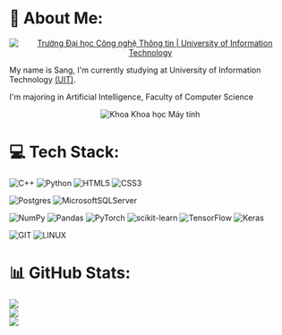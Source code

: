 # 💫 About Me:
<p align="center">
  <a href="https://en.uit.edu.vn/" title="Trường Đại học Công nghệ Thông tin" style="border: none;">
    <img src="https://i.imgur.com/WmMnSRt.png" alt="Trường Đại học Công nghệ Thông tin | University of Information Technology">
  </a>
</p>

My name is Sang, I'm currently studying at University of Information Technology [(UIT)](https://en.uit.edu.vn/).

I'm majoring in Artificial Intelligence, Faculty of Computer Science

<p align="center">
    <img src="https://github.com/PhuocSang16/PhuocSang16/assets/91709237/0e7ff08d-c98a-4367-b2d5-f588ba186367" alt="Khoa Khoa học Máy tính">
</p>

# 💻 Tech Stack:
![C++](https://img.shields.io/badge/c++-%2300599C.svg?style=for-the-badge&logo=c%2B%2B&logoColor=white)
![Python](https://img.shields.io/badge/python-3670A0?style=for-the-badge&logo=python&logoColor=ffdd54)
![HTML5](https://img.shields.io/badge/html5-%23E34F26.svg?style=for-the-badge&logo=html5&logoColor=white)
![CSS3](https://img.shields.io/badge/css3-%231572B6.svg?style=for-the-badge&logo=css3&logoColor=white)

![Postgres](https://img.shields.io/badge/postgres-%23316192.svg?style=for-the-badge&logo=postgresql&logoColor=white)
![MicrosoftSQLServer](https://img.shields.io/badge/Microsoft%20SQL%20Sever-CC2927?style=for-the-badge&logo=microsoft%20sql%20server&logoColor=white)

![NumPy](https://img.shields.io/badge/numpy-%23013243.svg?style=for-the-badge&logo=numpy&logoColor=white)
![Pandas](https://img.shields.io/badge/pandas-%23150458.svg?style=for-the-badge&logo=pandas&logoColor=white)
![PyTorch](https://img.shields.io/badge/PyTorch-%23EE4C2C.svg?style=for-the-badge&logo=PyTorch&logoColor=white)
![scikit-learn](https://img.shields.io/badge/scikit--learn-%23F7931E.svg?style=for-the-badge&logo=scikit-learn&logoColor=white)
![TensorFlow](https://img.shields.io/badge/TensorFlow-%23FF6F00.svg?style=for-the-badge&logo=TensorFlow&logoColor=white)
![Keras](https://img.shields.io/badge/Keras-%23D00000.svg?style=for-the-badge&logo=Keras&logoColor=white)

![GIT](https://img.shields.io/badge/Git-fc6d26?style=for-the-badge&logo=git&logoColor=white)
![LINUX](https://img.shields.io/badge/Linux-FCC624?style=for-the-badge&logo=linux&logoColor=black)
# 📊 GitHub Stats:
![](https://github-readme-stats.vercel.app/api?username=PhuocSang16&theme=city_light&hide_border=false&include_all_commits=false&count_private=false)<br/>
![](https://github-readme-streak-stats.herokuapp.com/?user=PhuocSang16&theme=city_light&hide_border=false)<br/>
![](https://github-readme-stats.vercel.app/api/top-langs/?username=PhuocSang16&theme=city_light&hide_border=false&include_all_commits=false&count_private=false&layout=compact)

